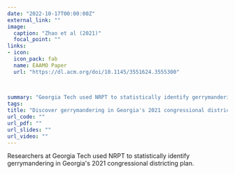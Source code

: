 ```yaml
---
date: "2022-10-17T00:00:00Z"
external_link: ""
image:
  caption: "Zhao et al (2021)"
  focal_point: ""
links:
- icon: 
  icon_pack: fab
  name: EAAMO Paper
  url: "https://dl.acm.org/doi/10.1145/3551624.3555300"

   
  
summary: "Georgia Tech used NRPT to statistically identify gerrymandering in Georgia's 2021 congressional districting plan."
tags: 
title: "Discover gerrymandering in Georgia's 2021 congressional districting plan"
url_code: ""
url_pdf: ""
url_slides: ""
url_video: ""
---
```


Researchers at Georgia Tech used NRPT to statistically identify gerrymandering in Georgia's 2021 congressional districting plan.